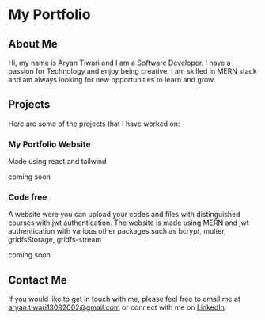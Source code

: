 # My Portfolio

## About Me

Hi, my name is Aryan Tiwari and I am a Software Developer. I have a passion for Technology and enjoy being creative. I am skilled in MERN stack and am always looking for new opportunities to learn and grow.

## Projects

Here are some of the projects that I have worked on:

### My Portfolio Website

Made using react and tailwind

coming soon

### Code free

A website were you can upload your codes and files with distinguished courses with jwt authentication.
The website is made using MERN and jwt authentication with various other packages such as bcrypt, multer, gridfsStorage, gridfs-stream

coming soon


## Contact Me

If you would like to get in touch with me, please feel free to email me at aryan.tiwari13092002@gmail.com or connect with me on [LinkedIn](linkedin.com/in/aryan-tiwari-368050200).

